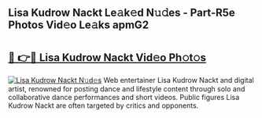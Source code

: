 ## Lisa Kudrow Nackt Le𝚊k𝚎d N𝚞𝚍es - Part-R5e Photos Vid𝚎o Le𝚊ks apmG2

# <h2><a href="http://fb9cng.evod.top/?m=Lisa+Kudrow+Nackt">🔗 👉🔴 Lisa Kudrow Nackt Vid𝚎o Ph𝚘t𝚘s</a></h2>

[![Lisa Kudrow Nackt N𝚞d𝚎s](https://i.imgur.com/8V9OHl7.gif)](http://fb9cng.evod.top/?m=Lisa+Kudrow+Nackt)
Web entertainer Lisa Kudrow Nackt and digital artist, renowned for posting dance and lifestyle content through solo and collaborative dance performances and short videos. Public figures Lisa Kudrow Nackt are often targeted by critics and opponents. 

